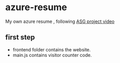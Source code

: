 # azure-resume
My own azure resume , following [ASG project video](https://youtu.be/ieYrBWmkfno?si=AMcCuYFFjGSs0BJc)


## first step

 - frontend folder contains the website.
 - main.js contains visitor counter code.
